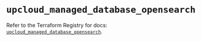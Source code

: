 # `upcloud_managed_database_opensearch`

Refer to the Terraform Registry for docs: [`upcloud_managed_database_opensearch`](https://registry.terraform.io/providers/upcloudltd/upcloud/5.2.0/docs/resources/managed_database_opensearch).

